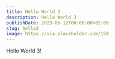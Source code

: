 ```yaml
---
title: Hello World 3
description: Hello World 3
publishDate: 2023-06-12T00:00:00+02:00
slug: hello3
image: https://via.placeholder.com/150
---
```

Hello World 3!
